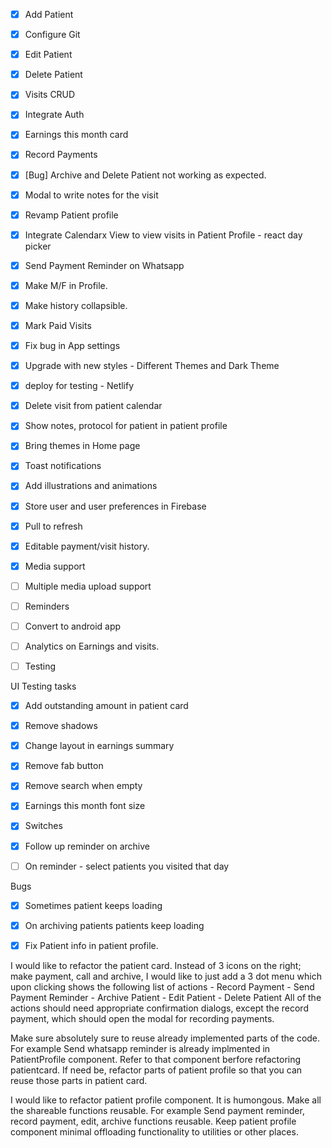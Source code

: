 - [x] Add Patient
- [x] Configure Git
- [x] Edit Patient
- [x] Delete Patient
- [x] Visits CRUD
- [x] Integrate Auth
- [x] Earnings this month card
- [x] Record Payments
- [x] [Bug] Archive and Delete Patient not working as expected.
- [x] Modal to write notes for the visit
- [x] Revamp Patient profile
- [x] Integrate Calendarx View to view visits in Patient Profile - react day picker
- [x] Send Payment Reminder on Whatsapp
- [x] Make M/F in Profile.
- [x] Make history collapsible.
- [x] Mark Paid Visits
- [x] Fix bug in App settings
- [x] Upgrade with new styles - Different Themes and Dark Theme
- [x] deploy for testing - Netlify
- [x] Delete visit from patient calendar
- [x] Show notes, protocol for patient in patient profile
- [x] Bring themes in Home page
- [x] Toast notifications
- [x] Add illustrations and animations
- [x] Store user and user preferences in Firebase

- [x] Pull to refresh
- [x] Editable payment/visit history.
- [x] Media support
- [ ] Multiple media upload support
- [ ] Reminders
- [ ] Convert to android app
- [ ] Analytics on Earnings and visits.
- [ ] Testing

UI Testing tasks
- [x] Add outstanding amount in patient card
- [x] Remove shadows
- [x] Change layout in earnings summary
- [x] Remove fab button
- [x] Remove search when empty
- [x] Earnings this month font size
- [x] Switches
- [X] Follow up reminder on archive
- [ ] On reminder - select patients you visited that day


Bugs
- [X] Sometimes patient keeps loading
- [X] On archiving patients patients keep loading
- [X] Fix Patient info in patient profile.


I would like to refactor the patient card. Instead of 3 icons on the right; make payment, call and archive, I would like to just add a 3 dot menu which upon clicking shows the following list of actions - Record Payment - Send Payment Reminder - Archive Patient - Edit Patient - Delete Patient All of the actions should need appropriate confirmation dialogs, except the record payment, which should open the modal for recording payments.

Make sure absolutely sure to reuse already implemented parts of the code. For example Send whatsapp reminder is already implmented in PatientProfile component. Refer to that component berfore refactoring patientcard. If need be, refactor parts of patient profile so that you can reuse those parts in patient card. 


I would like to refactor patient profile component. It is humongous. Make all the shareable functions reusable. For example Send payment reminder, record payment, edit, archive functions reusable. Keep patient profile component minimal offloading functionality to utilities or other places. 